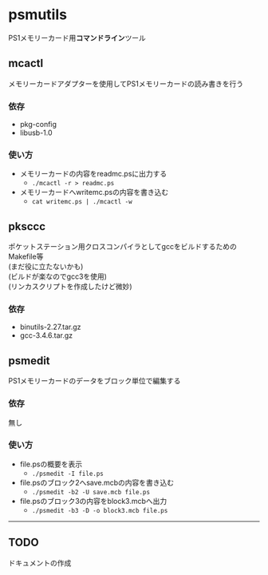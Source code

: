 # psmutils
PS1メモリーカード用**コマンドライン**ツール


## mcactl
メモリーカードアダプターを使用してPS1メモリーカードの読み書きを行う

### 依存
* pkg-config
* libusb-1.0

### 使い方
* メモリーカードの内容をreadmc.psに出力する
  * `./mcactl -r > readmc.ps`
* メモリーカードへwritemc.psの内容を書き込む
  * `cat writemc.ps | ./mcactl -w`


## pksccc
ポケットステーション用クロスコンパイラとしてgccをビルドするためのMakefile等<br>
(まだ役に立たないかも)<br>
(ビルドが楽なのでgcc3を使用)<br>
(リンカスクリプトを作成したけど微妙)<br>

### 依存
* binutils-2.27.tar.gz
* gcc-3.4.6.tar.gz


## psmedit
PS1メモリーカードのデータをブロック単位で編集する

### 依存
無し

### 使い方
* file.psの概要を表示
  * `./psmedit -I file.ps`
* file.psのブロック2へsave.mcbの内容を書き込む
  * `./psmedit -b2 -U save.mcb file.ps`
* file.psのブロック3の内容をblock3.mcbへ出力
  * `./psmedit -b3 -D -o block3.mcb file.ps`


---


## TODO
ドキュメントの作成
